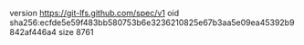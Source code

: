version https://git-lfs.github.com/spec/v1
oid sha256:ecfde5e59f483bb580753b6e3236210825e67b3aa5e09ea45392b9842af446a4
size 8761
